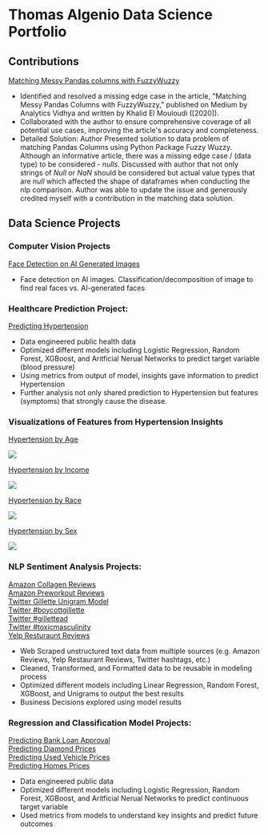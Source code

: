 # Thomas Algenio Data Science Portfolio

## Contributions
[Matching Messy Pandas columns with FuzzyWuzzy](https://medium.com/analytics-vidhya/matching-messy-pandas-columns-with-fuzzywuzzy-4adda6c7994f)

* Identified and resolved a missing edge case in the article, "Matching Messy Pandas Columns with FuzzyWuzzy," published on Medium by Analytics Vidhya and written by Khalid El Mouloudi ([2020]).
* Collaborated with the author to ensure comprehensive coverage of all potential use cases, improving the article's accuracy and completeness.
* Detailed Solution: Author Presented solution to data problem of matching Pandas Columns using Python Package Fuzzy Wuzzy. Although an informative article, there was a missing edge case / (data type) to be considered - _nulls_. Discussed with author that not only strings of _Null_ or _NaN_ should be considered but actual value types that are _null_ which affected the shape of dataframes when conducting the nlp comparison. Author was able to update the issue and generously credited myself with a contribution in the matching data solution.

## Data Science Projects

### Computer Vision Projects
[Face Detection on AI Generated Images](https://github.com/thomasalgenio/Sample_Projects/tree/main/Face_Detection_on_AI_Generated_Images)
* Face detection on AI images. Classification/decomposition of image to find real faces vs. AI-generated faces

### Healthcare Prediction Project:
[Predicting Hypertension](https://github.com/thomasalgenio/Sample_Projects/tree/2093d0f8eacd5b659ca3a5d3557b715c9a2854c8/Hypertension)  

* Data engineered public health data
* Optimized different models including Logistic Regression, Random Forest, XGBoost, and Aritficial Nerual Networks to predict target variable (blood pressure)
* Using metrics from output of model, insights gave information to predict Hypertension
* Further analysis not only shared prediction to Hypertension but features (symptoms) that strongly cause the disease.  

### Visualizations of Features from Hypertension Insights
[Hypertension by Age](https://github.com/thomasalgenio/Sample_Projects/tree/2093d0f8eacd5b659ca3a5d3557b715c9a2854c8/Hypertension)  

![](/Hypertension%20Visualizations/Age%20Hypertension.png)

[Hypertension by Income](https://github.com/thomasalgenio/Sample_Projects/tree/2093d0f8eacd5b659ca3a5d3557b715c9a2854c8/Hypertension/Hypertension%20Visualizations)  

![](/Income%20Hypertension.png)

[Hypertension by Race](https://github.com/thomasalgenio/Sample_Projects/tree/2093d0f8eacd5b659ca3a5d3557b715c9a2854c8/Hypertension/Hypertension%20Visualizations)  

![](/Race%20Hypertension.png)

[Hypertension by Sex](https://github.com/thomasalgenio/Sample_Projects/tree/2093d0f8eacd5b659ca3a5d3557b715c9a2854c8/Hypertension/Hypertension%20Visualizations)   

![](/Sex%20Hypertension.png)

### NLP Sentiment Analysis Projects:
[Amazon Collagen Reviews](https://github.com/thomasalgenio/Sample_Projects/tree/main/NLP_Sentiment_Analysis_Amazon)  
[Amazon Preworkout Reviews](https://github.com/thomasalgenio/Sample_Projects/tree/main/NLP_Sentiment_Analysis_Amazon)  
[Twitter Gillette Unigram Model](https://github.com/thomasalgenio/Sample_Projects/tree/main/NLP_Sentiment_Analysis_Gillette)  
[Twitter #boycottgillette](https://github.com/thomasalgenio/Sample_Projects/tree/main/NLP_Sentiment_Analysis_Gillette)  
[Twitter #gillettead](https://github.com/thomasalgenio/Sample_Projects/tree/main/NLP_Sentiment_Analysis_Gillette)  
[Twitter #toxicmasculinity](https://github.com/thomasalgenio/Sample_Projects/tree/main/NLP_Sentiment_Analysis_Gillette)  
[Yelp Resturaunt Reviews](https://github.com/thomasalgenio/Sample_Projects/tree/main/NLP_Sentiment_Analysis_Yelp)  

* Web Scraped unstructured text data from multiple sources (e.g. Amazon Reviews, Yelp Restaurant Reviews, Twitter hashtags, etc.)
* Cleaned, Transformed, and Formatted data to be reusable in modeling process
* Optimized different models including Linear Regression, Random Forest, XGBoost, and Unigrams to output the best results
* Business Decisions explored using model results

### Regression and Classification Model Projects:
[Predicting Bank Loan Approval](https://github.com/thomasalgenio/Sample_Projects/tree/main/Bank_Loan)  
[Predicting Diamond Prices](https://github.com/thomasalgenio/Sample_Projects/tree/main/Diamond_Prices)  
[Predicting Used Vehicle Prices](https://github.com/thomasalgenio/Sample_Projects/tree/main/Used_Vehicles_Regression)  
[Predicting Homes Prices](https://github.com/thomasalgenio/Sample_Projects/tree/main/Real_Estate_Prices)  

* Data engineered public data
* Optimized different models including Logistic Regression, Random Forest, XGBoost, and Aritficial Nerual Networks to predict continuous target variable
* Used metrics from models to understand key insights and predict future outcomes
